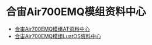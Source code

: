 # 合宙Air700EMQ模组资料中心

- [合宙Air700EMQ模组AT资料中心](https://docs.openluat.com/air700emq/at/)
- [合宙Air700EMQ模组LuatOS资料中心](https://docs.openluat.com/air700emq/luatos/)
